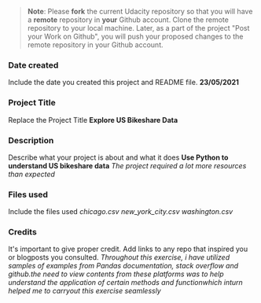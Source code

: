 >**Note**: Please **fork** the current Udacity repository so that you will have a **remote** repository in **your** Github account. Clone the remote repository to your local machine. Later, as a part of the project "Post your Work on Github", you will push your proposed changes to the remote repository in your Github account.

### Date created
Include the date you created this project and README file.
**23/05/2021**

### Project Title
Replace the Project Title
**Explore US Bikeshare Data**

### Description
Describe what your project is about and what it does
**Use Python to understand US bikeshare data**
*The project required a lot more resources than expected*

### Files used
Include the files used
*chicago.csv*
*new_york_city.csv*
*washington.csv*

### Credits
It's important to give proper credit. Add links to any repo that inspired you or blogposts you consulted.
*Throughout this exercise, i have utilized samples of examples from Pandas documentation, stack overflow and github.the need to view contents from these platforms was to help understand the application of certain methods and functionwhich inturn helped me to carryout this exercise seamlessly*
